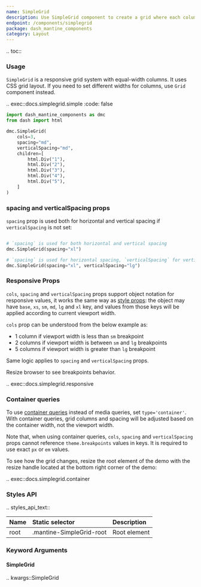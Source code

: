 ```yaml
---
name: SimpleGrid
description: Use SimpleGrid component to create a grid where each column takes equal width. You can use it to create responsive layouts.
endpoint: /components/simplegrid
package: dash_mantine_components
category: Layout
---
```


.. toc::

### Usage

`SimpleGrid` is a responsive grid system with equal-width columns. It uses CSS grid layout. If you need to set different
widths for columns, use `Grid` component instead.

.. exec::docs.simplegrid.simple
    :code: false

```python
import dash_mantine_components as dmc
from dash import html

dmc.SimpleGrid(
    cols=3,
    spacing="md",
    verticalSpacing="md",
    children=[
        html.Div("1"),
        html.Div("2"),
        html.Div("3"),
        html.Div("4"),
        html.Div("5"),
    ]
)

```

### spacing and verticalSpacing props
`spacing` prop is used both for horizontal and vertical spacing if `verticalSpacing` is not set:

```python

# `spacing` is used for both horizontal and vertical spacing
dmc.SimpleGrid(spacing="xl")

# `spacing` is used for horizontal spacing, `verticalSpacing` for vertical
dmc.SimpleGrid(spacing="xl", verticalSpacing="lg")
```

### Responsive Props

`cols`, `spacing` and `verticalSpacing` props support object notation for responsive values, 
it works the same way as [style props](/style-props): the object may have `base`, `xs`, `sm`, `md`, `lg` and `xl` key, 
and values from those keys will be applied according to current viewport width.

`cols` prop can be understood from the below example as:

- 1 column if viewport width is less than `sm` breakpoint
- 2 columns if viewport width is between `sm` and `lg` breakpoints
- 5 columns if viewport width is greater than `lg` breakpoint

Same logic applies to `spacing` and `verticalSpacing` props.

Resize browser to see breakpoints behavior.

.. exec::docs.simplegrid.responsive

### Container queries
To use [container queries](https://developer.mozilla.org/en-US/docs/Web/CSS/CSS_containment/Container_queries) instead
of media queries, set `type='container'`. With container queries, grid columns and spacing will be adjusted based on the
container width, not the viewport width.

Note that, when using container queries, `cols`, `spacing` and `verticalSpacing` props cannot reference `theme.breakpoints`
values in keys. It is required to use exact `px` or `em` values.

To see how the grid changes, resize the root element of the demo with the resize handle located at the bottom right
corner of the demo:


.. exec::docs.simplegrid.container


### Styles API


.. styles_api_text::

| Name        | Static selector          | Description                                      |
|:------------|:-------------------------|:-------------------------------------------------|
| root        | .mantine-SimpleGrid-root | Root element                                     |

### Keyword Arguments

#### SimpleGrid

.. kwargs::SimpleGrid
